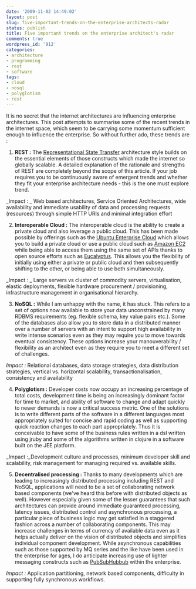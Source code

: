 ```yaml
---
date: '2009-11-02 14:49:02'
layout: post
slug: five-important-trends-on-the-enterprise-architects-radar
status: publish
title: Five important trends on the enterprise architect's radar
comments: true
wordpress_id: '912'
categories:
- architecture
- programming
- rest
- software
tags:
- cloud
- nosql
- polyglotism
- rest
---
```


It is no secret that the internet architectures are influencing enterprise architectures. This post attempts to summarise some of the recent trends in the internet space, which seem to be carrying some momentum sufficient enough to influence the enterprise. So without further ado, these trends are :




	
  1. **REST :** The [Representational State Transfer](http://en.wikipedia.org/wiki/Representational_State_Transfer) architecture style builds on the essential elements of those constructs which made the internet so globally scalable. A detailed explanation of the rationale and strengths of REST are completely beyond the scope of this article. If your job requires you to be continuously aware of emergent trends and whether they fit your enterprise architecture needs - this is the one must explore trend.

_Impact : _ Web based architectures, Service Oriented Architectures, wide availability and immediate usability of data and processing requests (resources) through simple HTTP URIs and minimal integration effort

	
  2. **Interoperable Cloud :** The interoperable cloud is the ability to create a private cloud and also leverage a public cloud. This has been made possible by offerings such as the [Ubuntu Enterprise Cloud](http://www.ubuntu.com/cloud) which allows you to build a private cloud or use a public cloud such as [Amazon EC2](http://aws.amazon.com/ec2/) while being able to access them using the same set of APIs thanks to open source efforts such as [Eucalyptus](http://open.eucalyptus.com/). This allows you the flexibility of initially using either a private or public cloud and then subsequently shifting to the other, or being able to use both simultaneously. 

_Impact : _ Large servers vs cluster of commodity servers, virtualisation, elastic deployments, flexible hardware procurement / provisioning, infrastructure management in organisational hierarchy.

	
  3. **NoSQL :** While I am unhappy with the name, it has stuck. This refers to a set of options now available to store your data unconstrained by many RDBMS requirements (eg. flexible schema, key value pairs etc.). Some of the databases also allow you to store data in a distributed manner over a number of servers with an intent to support high availability in write intense scenarios even as they may require you to move towards eventual consistency. These options increase your manouverability / flexibility as an architect even as they require you to meet a different set of challenges.

_Impact :_ Relational databases, data storage strategies, data distribution strategies, vertical vs. horizontal scalability, transactionalisation, consistency and availability


	
  4. **Polyglotism :** Developer costs now occupy an increasing percentage of total costs, development time is being an increasingly dominant factor for time to market, and ability of software to change and adapt quickly to newer demands is now a critical success metric. One of the solutions is to write different parts of the software in a different languages most appropriately suited for concise and rapid coding as well as supporting quick reaction changes to each part appropriately. Thus it is conceivable to have some of the business rules written in a dsl written using jruby and some of the algorithms written in clojure in a software built on the JEE platform. 

_Impact :_Development culture and processes, minimum developer skill and scalability, risk management for managing required vs. available skills.

	
  5. **Decentralised processing :** Thanks to many developments which are leading to increasingly distributed processing including REST and NoSQL, applications will need to be a set of collaborating network based components (we've heard this before with distributed objects as well). However especially given some of the lesser guarantees that such architectures can provide around immediate guaranteed processing, latency issues, distributed control and asynchronous processing, a particular piece of business logic may get satisfied in a staggered fashion across a number of collaborating components. This may increase challenges in terms of currency of available data even as it helps actually deliver on the vision of distributed objects and simplifies individual component development. While asynchronous capabilities such as those supported by MQ series and the like have been used in the enterprise for ages, I do anticipate increasing use of lighter messaging constructs such as [PubSubHubbub](http://en.wikipedia.org/wiki/PubSubHubbub) within the enterprise. 

_Impact :_ Application partitioning, network based components, difficulty in supporting fully synchronous workflows.





